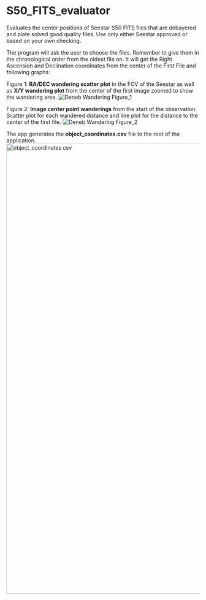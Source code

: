 # S50_FITS_evaluator
Evaluates the center positions of Seestar S50 FITS files that are debayered and plate solved good quality files. Use only either Seestar approved or based on your own checking.

The program will ask the user to choose the files. Remember to give them in the chronological order from the oldest file on.
It will get the Right Ascension and Declination coordinates from the center of the First File and following graphs:

Figure 1: **RA/DEC wandering scatter plot** in the FOV of the Seestar as well as **X/Y wandering plot** from the center of the first image zoomed to show the wandering area.
![Deneb Wandering Figure_1](https://github.com/user-attachments/assets/c17988a9-8114-4d5f-ab75-a20988dd4532)

Figure 2: **Image center point wanderings** from the start of the observation. Scatter plot for each wandered distance and line plot for the distance to the center of the first file.
![Deneb Wandering Figure_2](https://github.com/user-attachments/assets/e2da9aa4-dc64-465b-960b-84ef78e4f7f2)

The app generates the **object_coordinates.csv** file to the root of the application.
<img width="1174" alt="object_coordinates csv" src="https://github.com/user-attachments/assets/428c8fe7-528e-409f-b9f1-e5a7a3a71d03">
